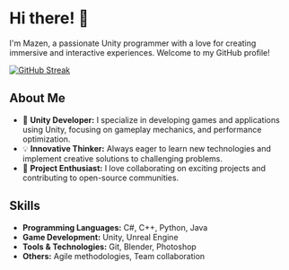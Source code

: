 # Hi there! 👋

I'm Mazen, a passionate Unity programmer with a love for creating immersive and interactive experiences. Welcome to my GitHub profile!

[![GitHub Streak](https://github-readme-streak-stats.herokuapp.com?user=mazen320&theme=radical&hide_border=true&exclude_days=Sun%2CSat)](https://git.io/streak-stats)

## About Me

- 🌟 **Unity Developer:** I specialize in developing games and applications using Unity, focusing on gameplay mechanics, and performance optimization.
- 💡 **Innovative Thinker:** Always eager to learn new technologies and implement creative solutions to challenging problems.
- 🚀 **Project Enthusiast:** I love collaborating on exciting projects and contributing to open-source communities.

## Skills

- **Programming Languages:** C#, C++, Python, Java
- **Game Development:** Unity, Unreal Engine
- **Tools & Technologies:** Git, Blender, Photoshop
- **Others:** Agile methodologies, Team collaboration

